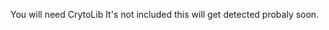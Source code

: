 You will need CrytoLib It's not included this will get detected probaly soon.

                                                                           

